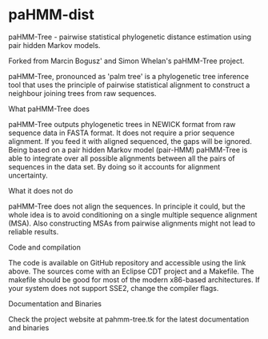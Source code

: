 # paHMM-dist
paHMM-Tree - pairwise statistical phylogenetic distance estimation using pair hidden Markov models. 

Forked from Marcin Bogusz' and Simon Whelan's paHMM-Tree project.

paHMM-Tree, pronounced as 'palm tree' is a phylogenetic tree inference tool that uses the principle of pairwise statistical alignment to construct a neighbour joining trees from raw sequences.

What paHMM-Tree does

paHMM-Tree outputs phylogenetic trees in NEWICK format from raw sequence data in FASTA format. It does not require a prior sequence alignment. If you feed it with aligned sequenced, the gaps will be ignored. Being based on a pair hidden Markov model (pair-HMM) paHMM-Tree is able to integrate over all possible alignments between all the pairs of sequences in the data set. By doing so it accounts for alignment uncertainty.

What it does not do

paHMM-Tree does not align the sequences. In principle it could, but the whole idea is to avoid conditioning on a single multiple sequence alignment (MSA). Also constructing MSAs from pairwise alignments might not lead to reliable results.

Code and compilation

The code is available on GitHub repository and accessible using the link above. The sources come with an Eclipse CDT project and a Makefile. The makefile should be good for most of the modern x86-based architectures. If your system does not support SSE2, change the compiler flags.

Documentation and Binaries

Check the project website at pahmm-tree.tk for the latest documentation and binaries 
